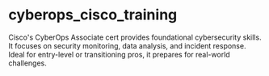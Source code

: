 # cyberops_cisco_training
 Cisco's CyberOps Associate cert provides foundational cybersecurity skills. It focuses on security monitoring, data analysis, and incident response. Ideal for entry-level or transitioning pros, it prepares for real-world challenges.

